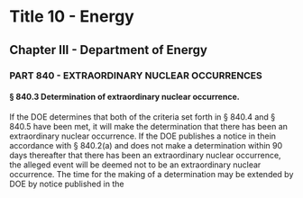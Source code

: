 
# Title 10 - Energy
## Chapter III - Department of Energy
### PART 840 - EXTRAORDINARY NUCLEAR OCCURRENCES
#### § 840.3 Determination of extraordinary nuclear occurrence.

If the DOE determines that both of the criteria set forth in § 840.4 and § 840.5 have been met, it will make the determination that there has been an extraordinary nuclear occurrence. If the DOE publishes a notice in thein accordance with § 840.2(a) and does not make a determination within 90 days thereafter that there has been an extraordinary nuclear occurrence, the alleged event will be deemed not to be an extraordinary nuclear occurrence. The time for the making of a determination may be extended by DOE by notice published in the
